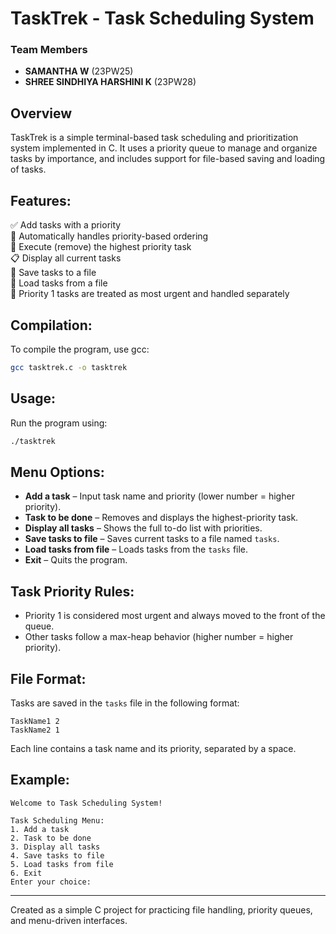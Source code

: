 
# TaskTrek - Task Scheduling System

### Team Members
- **SAMANTHA W** (23PW25)  
- **SHREE SINDHIYA HARSHINI K** (23PW28)

## Overview
TaskTrek is a simple terminal-based task scheduling and prioritization system implemented in C. It uses a priority queue to manage and organize tasks by importance, and includes support for file-based saving and loading of tasks.

## Features:
✅ Add tasks with a priority  <br>
🧠 Automatically handles priority-based ordering  <br>
🔄 Execute (remove) the highest priority task  <br>
📋 Display all current tasks  <br>
💾 Save tasks to a file  <br>
📂 Load tasks from a file  <br>
🧹 Priority 1 tasks are treated as most urgent and handled separately  

## Compilation:
To compile the program, use gcc:

```bash
gcc tasktrek.c -o tasktrek
```

## Usage:
Run the program using:

```bash
./tasktrek
```

## Menu Options:
- **Add a task** – Input task name and priority (lower number = higher priority).  
- **Task to be done** – Removes and displays the highest-priority task.  
- **Display all tasks** – Shows the full to-do list with priorities.  
- **Save tasks to file** – Saves current tasks to a file named `tasks`.  
- **Load tasks from file** – Loads tasks from the `tasks` file.  
- **Exit** – Quits the program.  

## Task Priority Rules:
- Priority 1 is considered most urgent and always moved to the front of the queue.  
- Other tasks follow a max-heap behavior (higher number = higher priority).  

## File Format:
Tasks are saved in the `tasks` file in the following format:
```
TaskName1 2  
TaskName2 1  
```

Each line contains a task name and its priority, separated by a space.

## Example:
```
Welcome to Task Scheduling System!

Task Scheduling Menu:
1. Add a task
2. Task to be done
3. Display all tasks
4. Save tasks to file
5. Load tasks from file
6. Exit
Enter your choice:
```

---

Created as a simple C project for practicing file handling, priority queues, and menu-driven interfaces.
